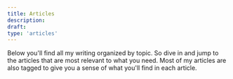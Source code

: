 ```yaml
---
title: Articles
description: 
draft:
type: 'articles'
---
```


Below you'll find all my writing organized by topic. So dive in and jump to the articles that are most relevant to what you need. Most of my articles are also tagged to give you a sense of what you'll find in each article.

